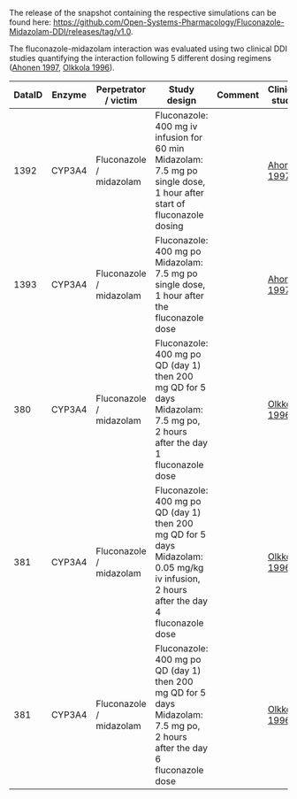 The release of the snapshot containing the respective simulations can be found here:
https://github.com/Open-Systems-Pharmacology/Fluconazole-Midazolam-DDI/releases/tag/v1.0.

The fluconazole-midazolam interaction was evaluated using two clinical DDI studies quantifying the interaction following 5 different dosing regimens ([Ahonen 1997](#4-references), [Olkkola 1996](#4-references)).



| DataID | Enzyme | Perpetrator / victim       | Study design                                                 | Comment                                                      | Clinical study                        |
| ------ | ------ | -------------------------- | ------------------------------------------------------------ | ------------------------------------------------------------ | ------------------------------------- |
| 1392   | CYP3A4 | Fluconazole / midazolam | Fluconazole: 400 mg iv infusion for 60 min <br />Midazolam: 7.5 mg po single dose, 1 hour after start of fluconazole dosing |                                                              | [Ahonen 1997](#4-references) |
| 1393  | CYP3A4 | Fluconazole / midazolam | Fluconazole: 400 mg po<br />Midazolam: 7.5 mg po single dose, 1 hour after the fluconazole dose |                                                              | [Ahonen 1997](#4-references) |
| 380 | CYP3A4 | Fluconazole / midazolam | Fluconazole: 400 mg po QD  (day 1) then 200 mg QD for 5 days <br />Midazolam: 7.5 mg po, 2 hours after the day 1 fluconazole dose |                                                              | [Olkkola 1996](#4-references) |
| 381 | CYP3A4 | Fluconazole / midazolam | Fluconazole: 400 mg po QD  (day 1) then 200 mg QD for 5 days <br />Midazolam: 0.05 mg/kg iv infusion, 2 hours after the day 4 fluconazole dose |                                                              | [Olkkola 1996](#4-references) |
| 381 | CYP3A4 | Fluconazole / midazolam | Fluconazole: 400 mg po QD  (day 1) then 200 mg QD for 5 days <br />Midazolam: 7.5 mg po, 2 hours after the day 6 fluconazole dose |                                                              | [Olkkola 1996](#4-references) |

